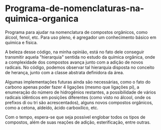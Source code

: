 # Programa-de-nomenclaturas-na-quimica-organica
Programa para ajudar na nomenclatura de compostos orgânicos, como álcool, fenol, etc. Para uso pleno, é agregador um conhecimento básico em química e física.

A beleza desse código, na minha opinião, está no fato dele conseguir transmitir aquela "hierarquia" sentida no estudo da química orgânica, onde a complexidade dos
compostos avança junto com a adição de novos radicais. No código, podemos observar tal hierarquia disposta no conceito de herança, junto com a classe abstrata
definidora da área.

Algumas implementações futuras ainda são necessárias, como o fato do carbono apenas poder fazer 4 ligações (mesmo que ligações pi), a enumeração do número de hidrogênios restantes, a possibilidade de vários radicais idênticos em posições diferentes (como visto no álcool, onde os prefixos di ou tri são acrescentados), alguns novos compostos
orgânicos, como a cetona, aldeído, ácido carboxílico, etc.

Com o tempo, espera-se que seja possível englobar todos os tipos de compostos, além de suas reações de adição, esterificação, entre outras.
